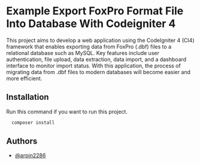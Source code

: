 
# Example Export FoxPro Format File Into Database With Codeigniter 4

This project aims to develop a web application using the CodeIgniter 4 (CI4) framework that enables exporting data from FoxPro (.dbf) files to a relational database such as MySQL. Key features include user authentication, file upload, data extraction, data import, and a dashboard interface to monitor import status. With this application, the process of migrating data from .dbf files to modern databases will become easier and more efficient.


## Installation

Run this command if you want to run this project.

```bash
  composer install
```
    
## Authors

- [@arpin2286](https://github.com/Arpin2286)

